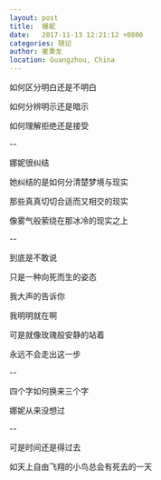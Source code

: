 ```yaml
---
layout: post
title:  姗妮
date:   2017-11-13 12:21:12 +0800
categories: 随记
author: 崔秉龙
location: Guangzhou, China
---
```











如何区分明白还是不明白

如何分辨明示还是暗示

如何理解拒绝还是接受

--

娜妮很纠结

她纠结的是如何分清楚梦境与现实

那些真真切切合适而又相交的现实

像雾气般萦绕在那冰冷的现实之上

--

到底是不敢说

只是一种向死而生的姿态

我大声的告诉你

我明明就在啊

可是就像玫瑰般安静的站着

永远不会走出这一步

--

四个字如何换来三个字

娜妮从来没想过

--

可是时间还是得过去

如天上自由飞翔的小鸟总会有死去的一天